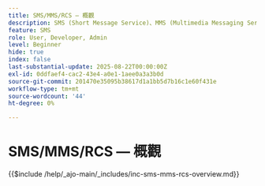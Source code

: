 ```yaml
---
title: SMS/MMS/RCS — 概觀
description: SMS (Short Message Service)、MMS (Multimedia Messaging Service)和RCS (Rich Communication Services)是行動傳訊通道，可讓您直接聯絡到使用者的電話號碼，而不需要應用程式或網際網路連線(SMS/MMS)
feature: SMS
role: User, Developer, Admin
level: Beginner
hide: true
index: false
last-substantial-update: 2025-08-22T00:00:00Z
exl-id: 0ddfaef4-cac2-43e4-a0e1-1aee0a3a3b0d
source-git-commit: 201470e35095b38617d1a1bb5d7b16c1e60f431e
workflow-type: tm+mt
source-wordcount: '44'
ht-degree: 0%

---
```


# SMS/MMS/RCS — 概觀

{{$include /help/_ajo-main/_includes/inc-sms-mms-rcs-overview.md}}
